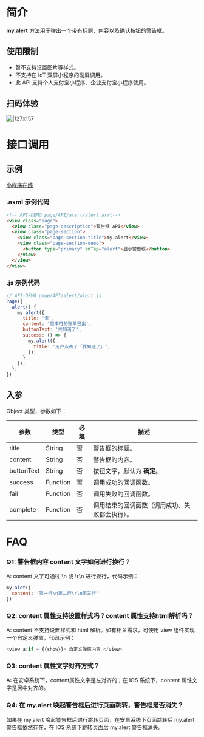 
# 简介
**my.alert** 方法用于弹出一个带有标题、内容以及确认按钮的警告框。

## 使用限制

- 暂不支持设置图片等样式。
- 不支持在 IoT 双屏小程序的副屏调用。
- 此 API 支持个人支付宝小程序、企业支付宝小程序使用。

## 扫码体验

![|127x157](https://gw.alipayobjects.com/zos/skylark-tools/public/files/34912116506eb06e4f55f825b4ff9120.jpeg#align=left&display=inline&height=157&margin=%5Bobject%20Object%5D&originHeight=157&originWidth=127&status=done&style=none&width=127)

# 接口调用

## 示例

[小程序在线](https://opendocs.alipay.com/examples/caeb252f-f08f-4569-8489-338e707969dc) 


### .axml 示例代码
```html
<!-- API-DEMO page/API/alert/alert.axml-->
<view class="page">
  <view class="page-description">警告框 API</view>
  <view class="page-section">
    <view class="page-section-title">my.alert</view>
    <view class="page-section-demo">
      <button type="primary" onTap="alert">显示警告框</button>
    </view>
  </view>
</view>
```

### .js 示例代码
```javascript
// API-DEMO page/API/alert/alert.js
Page({
  alert() {
    my.alert({
      title: '亲',
      content: '您本月的账单已出',
      buttonText: '我知道了',
      success: () => {
        my.alert({
          title: '用户点击了「我知道了」',
        });
      }
    });
  },
})
```

## 入参
Object 类型，参数如下：

| **参数** | **类型** | **必填** | **描述** |
| --- | --- | --- | --- |
| title | String | 否 | 警告框的标题。 |
| content | String | 否 | 警告框的内容。 |
| buttonText | String | 否 | 按钮文字，默认为 **确定**。 |
| success | Function | 否 | 调用成功的回调函数。 |
| fail | Function | 否 | 调用失败的回调函数。 |
| complete | Function | 否 | 调用结束的回调函数（调用成功、失败都会执行）。 |

# FAQ
### Q1:  警告框内容 content 文字如何进行换行？
A:  content 文字可通过 \n 或 \r\n 进行换行，代码示例： 
```javascript
my.alet({
  content: '第一行\n第二行\r\n第三行'
})
```

### Q2:  content 属性支持设置样式吗？content 属性支持html解析吗？
A:  content 不支持设置样式和 html 解析。如有相关需求，可使用 view 组件实现一个自定义弹窗，代码示例：
```javascript
<view a:if = {{show}}> 自定义弹窗内容 </view>
```

### Q3:  content 属性文字对齐方式？
A:  在安卓系统下，content属性文字是左对齐的；在 IOS 系统下，content 属性文字是居中对齐的。

### Q4: 在 my.alert 唤起警告框后进行页面跳转，警告框是否消失？
如果在 my.alert 唤起警告框后进行跳转页面，在安卓系统下页面跳转后 my.alert 警告框依然存在，在 IOS 系统下跳转页面后 my.alert 警告框消失。 
